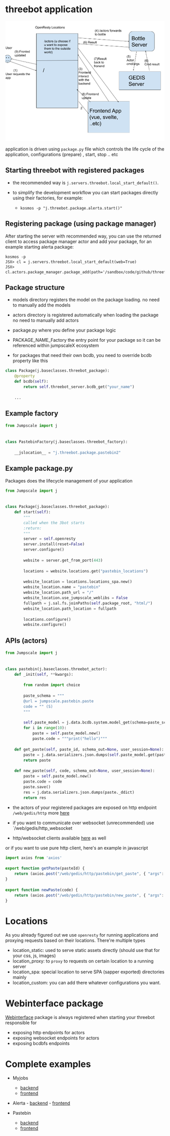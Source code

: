 # threebot application

![workflow](./images/workflow.png)

application is driven using `package.py` file which controls the life cycle of the application, configurations (prepare) , start, stop .. etc

## Starting threebot with registered packages
- the recommended way is `j.servers.threebot.local_start_default()`.

- to simplify the development workflow you can start packages directly using their factories, for example:
    * `kosmos -p "j.threebot.package.alerta.start()"`

## Registering package (using package manager)
After starting the server with recommended way, you can use the returned client to access package manager actor and add your package, for an example starting alerta package:


```
kosmos -p
JSX> cl = j.servers.threebot.local_start_default(web=True)
JSX> cl.actors.package_manager.package_add(path='/sandbox/code/github/threefoldtech/jumpscaleX_threebot/ThreeBotPackages/alerta')
```

## Package structure
- models directory registers the model on the package loading. no need to manually add the models
- actors directory is registered automatically when loading the package no need to manually add actors

- package.py  where you define your package logic
- PACKAGE_NAME_Factory the entry point for your package so it can be referenced within jumpscaleX ecosystem

- for packages that need their own bcdb, you need to override bcdb property like this

```python
class Package(j.baseclasses.threebot_package):
    @property
    def bcdb(self):
        return self.threebot_server.bcdb_get("your_name")

    ...
```


## Example factory

```python
from Jumpscale import j


class PastebinFactory(j.baseclasses.threebot_factory):

    __jslocation__ = "j.threebot.package.pastebin2"
```

## Example package.py


Packages does the lifecycle management of your application

```python
from Jumpscale import j


class Package(j.baseclasses.threebot_package):
    def start(self):
        """
        called when the 3bot starts
        :return:
        """
        server = self.openresty
        server.install(reset=False)
        server.configure()

        website = server.get_from_port(443)

        locations = website.locations.get("pastebin_locations")

        website_location = locations.locations_spa.new()
        website_location.name = "pastebin"
        website_location.path_url = "/"
        website_location.use_jumpscale_weblibs = False
        fullpath = j.sal.fs.joinPaths(self.package_root, "html/")
        website_location.path_location = fullpath

        locations.configure()
        website.configure()


```

## APIs (actors)

```python
from Jumpscale import j


class pastebin(j.baseclasses.threebot_actor):
    def _init(self, **kwargs):

        from random import choice

        paste_schema = """
        @url = jumpscale.pastebin.paste
        code = "" (S)
        """

        self.paste_model = j.data.bcdb.system.model_get(schema=paste_schema)
        for i in range(10):
            paste = self.paste_model.new()
            paste.code = """print("hello")"""

    def get_paste(self, paste_id, schema_out=None, user_session=None):
        paste = j.data.serializers.json.dumps(self.paste_model.get(paste_id)._ddict)
        return paste

    def new_paste(self, code, schema_out=None, user_session=None):
        paste = self.paste_model.new()
        paste.code = code
        paste.save()
        res = j.data.serializers.json.dumps(paste._ddict)
        return res

```
- the actors of your registered packages are exposed on http endpoint `/web/gedis/http` more [here](https://github.com/threefoldtech/jumpscaleX_core/blob/be2496d7ca03ad1cbf43caa2b9ec132ae471598a/JumpscaleCore/servers/gedis_http)

- if you want to communicate over websocket (unrecommended) use `/web/gedis/http_websocket
- http/websocket clients available [here](https://github.com/threefoldtech/jumpscaleX_weblibs/tree/master/static/gedis) as well

or if you want to use pure http client, here's an example in javascript
```javascript
import axios from 'axios'

export function getPaste(pasteId) {
    return (axios.post("/web/gedis/http/pastebin/get_paste", { "args": { "paste_id": pasteId } }))
}

export function newPaste(code) {
    return (axios.post("/web/gedis/http/pastebin/new_paste", { "args": { "code": code } }))
}
```

# Locations
As you already figured out we use `openresty` for running applications and proxying requests based on their locations. There're multiple types

- location_static: used to serve static assets directly (should use that for your css, js, images)
- location_proxy: to `proxy` to requests on certain location to a running server
- location_spa: special location to serve SPA (sapper exported) directories mainly
- location_custom: you can add there whatever configurations you want.

# Webinterface package

[Webinterface](https://github.com/threefoldtech/jumpscaleX_threebot/blob/c58b3db99095a8a9635c75ac7f82647947a9d110/ThreeBotPackages/threebot/webinterface) package is always registered when starting your threebot responsible for
- exposing http endpoints for actors
- exposing websocket endpoints for actors
- exposing bcdbfs endpoints



# Complete examples

- Myjobs

  - [backend](https://github.com/threefoldtech/jumpscaleX_threebot/blob/development/ThreeBotPackages/myjobs/README.md)
  - [frontend](https://github.com/threefoldtech/jumpscaleX_threebot/blob/development/ThreeBotPackages/myjobs/JobsVisualSvelte/README.md)

- Alerta - [backend](https://github.com/threefoldtech/jumpscaleX_threebot/blob/development/ThreeBotPackages/alerta/README.md) - [frontend](https://github.com/threefoldtech/jumpscaleX_threebot/blob/development/ThreeBotPackages/alerta/alerta/README.md)
- Pastebin
  - [backend](https://github.com/threefoldtech/jumpscaleX_threebot/blob/development/ThreeBotPackages/pastebin/README.md)
  - [frontend](https://github.com/threefoldtech/jumpscaleX_threebot/blob/development/ThreeBotPackages/pastebin/pastebin/README.md)
